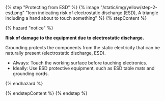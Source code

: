 {% step "Protecting from ESD" %}
{% image "/static/img/yellow/step-2-esd.png" "Icon indicating risk of electrostatic discharge (ESD), A triangle including a hand about to touch something" %}
{% stepContent %}

{% hazard "notice" %}

**Risk of damage to the equipment due to electrostatic discharge.**

Grounding protects the components from the static electricity that can be naturally present (electrostatic discharge, ESD).

- Always: Touch the working surface before touching electronics.
- Ideally: Use ESD protective equipment, such as ESD table mats and grounding cords.

{% endhazard %}

{% endstepContent %}
{% endstep %}